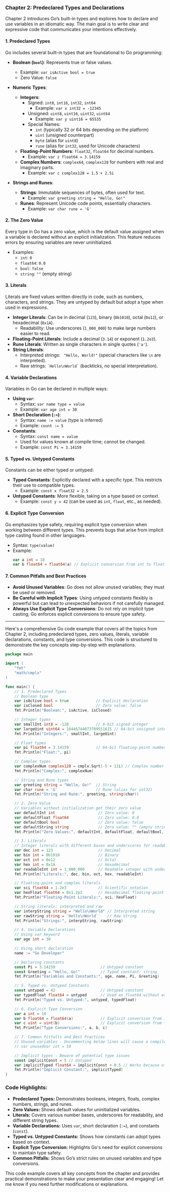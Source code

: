 
### **Chapter 2: Predeclared Types and Declarations**

Chapter 2 introduces Go’s built-in types and explores how to declare and use variables in an idiomatic way. The main goal is to write clear and expressive code that communicates your intentions effectively.

#### **1. Predeclared Types**
Go includes several built-in types that are foundational to Go programming:

- **Boolean (`bool`)**: Represents true or false values. 
  - Example: `var isActive bool = true`
  - Zero Value: `false`

- **Numeric Types**:
  - **Integers**:
    - Signed: `int8`, `int16`, `int32`, `int64` 
      - Example: `var x int32 = -12345`
    - Unsigned: `uint8`, `uint16`, `uint32`, `uint64`
      - Example: `var y uint16 = 65535`
    - Special Names: 
      - `int` (typically 32 or 64 bits depending on the platform)
      - `uint` (unsigned counterpart)
      - `byte` (alias for `uint8`)
      - `rune` (alias for `int32`, used for Unicode characters)
  - **Floating-Point Numbers**: `float32`, `float64` for decimal numbers.
    - Example: `var z float64 = 3.14159`
  - **Complex Numbers**: `complex64`, `complex128` for numbers with real and imaginary parts.
    - Example: `var c complex128 = 1.5 + 2.5i`

- **Strings and Runes**:
  - **Strings**: Immutable sequences of bytes, often used for text.
    - Example: `var greeting string = "Hello, Go!"`
  - **Runes**: Represent Unicode code points, essentially characters.
    - Example: `var char rune = 'G'`

#### **2. The Zero Value**
Every type in Go has a zero value, which is the default value assigned when a variable is declared without an explicit initialization. This feature reduces errors by ensuring variables are never uninitialized.
- Examples:
  - `int`: `0`
  - `float64`: `0.0`
  - `bool`: `false`
  - `string`: `""` (empty string)

#### **3. Literals**
Literals are fixed values written directly in code, such as numbers, characters, and strings. They are untyped by default but adopt a type when used in expressions.

- **Integer Literals**: Can be in decimal (`123`), binary (`0b1010`), octal (`0o12`), or hexadecimal (`0x1A`).
  - Readability: Use underscores (`1_000_000`) to make large numbers easier to read.
- **Floating-Point Literals**: Include a decimal (`3.14`) or exponent (`1.2e3`).
- **Rune Literals**: Written as single characters in single quotes (`'a'`).
- **String Literals**: 
  - Interpreted strings: ` "Hello, World!"` (special characters like `\n` are interpreted).
  - Raw strings: ``` `Hello\nWorld` ``` (backticks, no special interpretation).

#### **4. Variable Declarations**
Variables in Go can be declared in multiple ways:

- **Using `var`**:
  - Syntax: `var name type = value`
  - Example: `var age int = 30`
- **Short Declaration (`:=`)**:
  - Syntax: `name := value` (type is inferred)
  - Example: `count := 5`
- **Constants**:
  - Syntax: `const name = value`
  - Used for values known at compile time; cannot be changed.
  - Example: `const Pi = 3.14159`

#### **5. Typed vs. Untyped Constants**
Constants can be either typed or untyped:
- **Typed Constants**: Explicitly declared with a specific type. This restricts their use to compatible types.
  - Example: `const x float32 = 2.5`
- **Untyped Constants**: More flexible, taking on a type based on context.
  - Example: `const y = 42` (can be used as `int`, `float`, etc., as needed).

#### **6. Explicit Type Conversion**
Go emphasizes type safety, requiring explicit type conversion when working between different types. This prevents bugs that arise from implicit type casting found in other languages.
- Syntax: `type(value)`
- Example: 
  ```go
  var a int = 10
  var b float64 = float64(a) // Explicit conversion from int to float64
  ```

#### **7. Common Pitfalls and Best Practices**
- **Avoid Unused Variables**: Go does not allow unused variables; they must be used or removed.
- **Be Careful with Implicit Types**: Using untyped constants flexibly is powerful but can lead to unexpected behaviors if not carefully managed.
- **Always Use Explicit Type Conversions**: Do not rely on implicit type casting; Go enforces explicit conversions to ensure type safety.

---

Here's a comprehensive Go code example that covers all the topics from Chapter 2, including predeclared types, zero values, literals, variable declarations, constants, and type conversions. This code is structured to demonstrate the key concepts step-by-step with explanations.

```go
package main

import (
	"fmt"
	"math/cmplx"
)

func main() {
	// 1. Predeclared Types
	// Boolean type
	var isActive bool = true            // Explicit declaration
	var isClosed bool                   // Zero value: false
	fmt.Println("Boolean:", isActive, isClosed)

	// Integer types
	var smallInt int8 = -128            // 8-bit signed integer
	var largeUint uint64 = 18446744073709551615 // 64-bit unsigned integer
	fmt.Println("Integers:", smallInt, largeUint)

	// Float types
	var pi float64 = 3.14159            // 64-bit floating-point number
	fmt.Println("Float:", pi)

	// Complex types
	var complexNum complex128 = cmplx.Sqrt(-5 + 12i) // Complex number
	fmt.Println("Complex:", complexNum)

	// String and Rune types
	var greeting string = "Hello, Go!"  // String
	var char rune = 'G'                 // Rune (alias for int32)
	fmt.Println("String and Rune:", greeting, string(char))

	// 2. Zero Value
	// Variables without initialization get their zero value
	var defaultInt int                   // Zero value: 0
	var defaultFloat float64             // Zero value: 0.0
	var defaultBool bool                 // Zero value: false
	var defaultString string             // Zero value: "" (empty string)
	fmt.Println("Zero Values:", defaultInt, defaultFloat, defaultBool, defaultString)

	// 3. Literals
	// Integer literals with different bases and underscores for readability
	var dec int = 123                    // Decimal
	var bin int = 0b1010                 // Binary
	var oct int = 0o12                   // Octal
	var hex int = 0x1A                   // Hexadecimal
	var readableInt int = 1_000_000      // Readable integer with underscores
	fmt.Println("Literals:", dec, bin, oct, hex, readableInt)

	// Floating-point and complex literals
	var sci float64 = 1.2e3              // Scientific notation
	var hexFloat float64 = 0x1.2p3       // Hexadecimal floating-point
	fmt.Println("Floating-Point Literals:", sci, hexFloat)

	// String literals: interpreted and raw
	var interpString string = "Hello\nWorld" // Interpreted string
	var rawString string = `Hello\nWorld`    // Raw string
	fmt.Println("Strings:", interpString, rawString)

	// 4. Variable Declarations
	// Using var keyword
	var age int = 30

	// Using short declaration
	name := "Go Developer"

	// Declaring constants
	const Pi = 3.14159                    // Untyped constant
	const Greeting = "Hello, Go!"         // Typed constant: string
	fmt.Println("Variables and Constants:", age, name, Pi, Greeting)

	// 5. Typed vs. Untyped Constants
	const untyped = 42                    // Untyped constant
	var typedFloat float64 = untyped      // Used as float64 without explicit conversion
	fmt.Println("Typed vs. Untyped:", untyped, typedFloat)

	// 6. Explicit Type Conversion
	var a int = 10
	var b float64 = float64(a)            // Explicit conversion from int to float64
	var c uint = uint(b)                  // Explicit conversion from float64 to uint
	fmt.Println("Type Conversions:", a, b, c)

	// 7. Common Pitfalls and Best Practices
	// Unused variables - Uncommenting below lines will cause a compile error due to unused variable
	// var unusedVar int = 50

	// Implicit types - Beware of potential type issues
	const implicitConst = 5 // Untyped
	var implicitTyped float64 = implicitConst + 0.5 // Works because of compatible context
	fmt.Println("Implicit Constant:", implicitTyped)
}
```

### **Code Highlights:**
- **Predeclared Types:** Demonstrates booleans, integers, floats, complex numbers, strings, and runes.
- **Zero Values:** Shows default values for uninitialized variables.
- **Literals:** Covers various number bases, underscores for readability, and different string types.
- **Variable Declarations:** Uses `var`, short declaration (`:=`), and constants (`const`).
- **Typed vs. Untyped Constants:** Shows how constants can adopt types based on context.
- **Explicit Type Conversion:** Highlights Go's need for explicit conversions to maintain type safety.
- **Common Pitfalls:** Shows Go’s strict rules on unused variables and type conversions.

This code example covers all key concepts from the chapter and provides practical demonstrations to make your presentation clear and engaging! Let me know if you need further modifications or explanations.